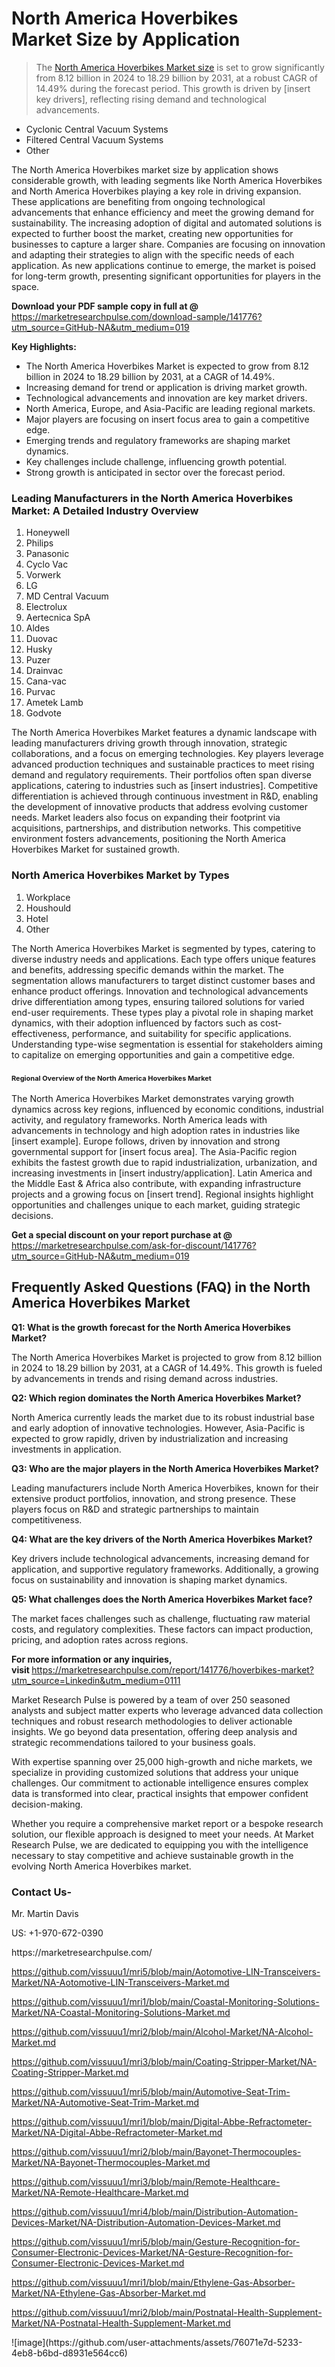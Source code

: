 <h1>North America Hoverbikes Market&nbsp;Size by Application</h1><blockquote><p>The <a href="https://marketresearchpulse.com/download-sample/141776?utm_source=GitHub-NA&amp;utm_medium=019">North America Hoverbikes Market size</a> is set to grow significantly from 8.12 billion in 2024 to 18.29 billion by 2031, at a robust CAGR of 14.49% during the forecast period. This growth is driven by [insert key drivers], reflecting rising demand and technological advancements.</p></blockquote><ul><li>Cyclonic Central Vacuum Systems<li> Filtered Central Vacuum Systems<li> Other</li></ul><p>The North America Hoverbikes market size by application shows considerable growth, with leading segments like North America Hoverbikes and North America Hoverbikes playing a key role in driving expansion. These applications are benefiting from ongoing technological advancements that enhance efficiency and meet the growing demand for sustainability. The increasing adoption of digital and automated solutions is expected to further boost the market, creating new opportunities for businesses to capture a larger share. Companies are focusing on innovation and adapting their strategies to align with the specific needs of each application. As new applications continue to emerge, the market is poised for long-term growth, presenting significant opportunities for players in the space.</p><p><strong>Download your PDF sample copy in full at @ </strong><a href="https://marketresearchpulse.com/download-sample/141776?utm_source=GitHub-NA&amp;utm_medium=019">https://marketresearchpulse.com/download-sample/141776?utm_source=GitHub-NA&amp;utm_medium=019</a></p><p><strong>Key Highlights: </strong></p><ul><li>The North America Hoverbikes Market is expected to grow from 8.12 billion in 2024 to 18.29 billion by 2031, at a CAGR of 14.49%.</li><li>Increasing demand for trend or application is driving market growth.</li><li>Technological advancements and innovation are key market drivers.</li><li>North America, Europe, and Asia-Pacific are leading regional markets.</li><li>Major players are focusing on insert focus area to gain a competitive edge.</li><li>Emerging trends and regulatory frameworks are shaping market dynamics.</li><li>Key challenges include challenge, influencing growth potential.</li><li>Strong growth is anticipated in sector over the forecast period.</li></ul><h3>Leading Manufacturers in the North America Hoverbikes Market: A Detailed Industry Overview</h3><ol><li>Honeywell</li><li>Philips</li><li>Panasonic</li><li>Cyclo Vac</li><li>Vorwerk</li><li>LG</li><li>MD Central Vacuum</li><li>Electrolux</li><li>Aertecnica SpA</li><li>Aldes</li><li>Duovac</li><li>Husky</li><li>Puzer</li><li>Drainvac</li><li>Cana-vac</li><li>Purvac</li><li>Ametek Lamb</li><li>Godvote</li></ol><div class="flex max-w-full flex-col flex-grow"><div class="min-h-8 text-message flex w-full flex-col items-end gap-2 whitespace-normal break-words [.text-message+&amp;]:mt-5" dir="auto" data-message-author-role="assistant" data-message-id="fd8432e4-4910-450d-b182-61b7bfb0a01f" data-message-model-slug="gpt-4o"><div class="flex w-full flex-col gap-1 empty:hidden first:pt-[3px]"><div class="markdown prose w-full break-words dark:prose-invert light"><p>The North America Hoverbikes Market features a dynamic landscape with leading manufacturers driving growth through innovation, strategic collaborations, and a focus on emerging technologies. Key players leverage advanced production techniques and sustainable practices to meet rising demand and regulatory requirements. Their portfolios often span diverse applications, catering to industries such as [insert industries]. Competitive differentiation is achieved through continuous investment in R&amp;D, enabling the development of innovative products that address evolving customer needs. Market leaders also focus on expanding their footprint via acquisitions, partnerships, and distribution networks. This competitive environment fosters advancements, positioning the North America Hoverbikes Market for sustained growth.</p></div></div></div></div><h3>North America Hoverbikes Market by Types</h3><ol><li>Workplace<li> Houshould<li> Hotel<li> Other</li></ol><div class="flex max-w-full flex-col flex-grow"><div class="min-h-8 text-message flex w-full flex-col items-end gap-2 whitespace-normal break-words [.text-message+&amp;]:mt-5" dir="auto" data-message-author-role="assistant" data-message-id="084470be-0bb7-4664-bddf-5156b4f41249" data-message-model-slug="gpt-4o-mini"><div class="flex w-full flex-col gap-1 empty:hidden first:pt-[3px]"><div class="markdown prose w-full break-words dark:prose-invert light"><p>The North America Hoverbikes Market is segmented by types, catering to diverse industry needs and applications. Each type offers unique features and benefits, addressing specific demands within the market. The segmentation allows manufacturers to target distinct customer bases and enhance product offerings. Innovation and technological advancements drive differentiation among types, ensuring tailored solutions for varied end-user requirements. These types play a pivotal role in shaping market dynamics, with their adoption influenced by factors such as cost-effectiveness, performance, and suitability for specific applications. Understanding type-wise segmentation is essential for stakeholders aiming to capitalize on emerging opportunities and gain a competitive edge.</p></div></div></div></div><h3><span style="font-size: 11px;">Regional Overview of the North America Hoverbikes Market</span></h3><div class="flex max-w-full flex-col flex-grow"><div class="min-h-8 text-message flex w-full flex-col items-end gap-2 whitespace-normal break-words [.text-message+&amp;]:mt-5" dir="auto" data-message-author-role="assistant" data-message-id="e9038762-ce64-4e30-91c9-9bd413514231" data-message-model-slug="gpt-4o-mini"><div class="flex w-full flex-col gap-1 empty:hidden first:pt-[3px]"><div class="markdown prose w-full break-words dark:prose-invert light"><p>The North America Hoverbikes Market demonstrates varying growth dynamics across key regions, influenced by economic conditions, industrial activity, and regulatory frameworks. North America leads with advancements in technology and high adoption rates in industries like [insert example]. Europe follows, driven by innovation and strong governmental support for [insert focus area]. The Asia-Pacific region exhibits the fastest growth due to rapid industrialization, urbanization, and increasing investments in [insert industry/application]. Latin America and the Middle East &amp; Africa also contribute, with expanding infrastructure projects and a growing focus on [insert trend]. Regional insights highlight opportunities and challenges unique to each market, guiding strategic decisions.</p></div></div></div></div><p><strong>Get a special discount on your report purchase at @ </strong><a href="https://marketresearchpulse.com/ask-for-discount/141776?utm_source=GitHub-NA&amp;utm_medium=019">https://marketresearchpulse.com/ask-for-discount/141776?utm_source=GitHub-NA&amp;utm_medium=019</a></p><h2>Frequently Asked Questions (FAQ) in the North America Hoverbikes Market</h2><p><strong>Q1: What is the growth forecast for the North America Hoverbikes Market?</strong></p><p>The North America Hoverbikes Market is projected to grow from 8.12 billion in 2024 to 18.29 billion by 2031, at a CAGR of 14.49%. This growth is fueled by advancements in trends and rising demand across industries.</p><p><strong>Q2: Which region dominates the North America Hoverbikes Market?</strong></p><p>North America currently leads the market due to its robust industrial base and early adoption of innovative technologies. However, Asia-Pacific is expected to grow rapidly, driven by industrialization and increasing investments in application.</p><p><strong>Q3: Who are the major players in the North America Hoverbikes Market?</strong></p><p>Leading manufacturers include North America Hoverbikes, known for their extensive product portfolios, innovation, and strong presence. These players focus on R&amp;D and strategic partnerships to maintain competitiveness.</p><p><strong>Q4: What are the key drivers of the North America Hoverbikes Market?</strong></p><p>Key drivers include technological advancements, increasing demand for application, and supportive regulatory frameworks. Additionally, a growing focus on sustainability and innovation is shaping market dynamics.</p><p><strong>Q5: What challenges does the North America Hoverbikes Market face?</strong></p><p>The market faces challenges such as challenge, fluctuating raw material costs, and regulatory complexities. These factors can impact production, pricing, and adoption rates across regions.</p><p><strong>For more information or any inquiries, visit&nbsp;</strong><a href="https://marketresearchpulse.com/report/141776/hoverbikes-market?utm_source=Linkedin&utm_medium=0111">https://marketresearchpulse.com/report/141776/hoverbikes-market?utm_source=Linkedin&utm_medium=0111</a></p><p>Market Research Pulse is powered by a team of over 250 seasoned analysts and subject matter experts who leverage advanced data collection techniques and robust research methodologies to deliver actionable insights. We go beyond data presentation, offering deep analysis and strategic recommendations tailored to your business goals.</p><p>With expertise spanning over 25,000 high-growth and niche markets, we specialize in providing customized solutions that address your unique challenges. Our commitment to actionable intelligence ensures complex data is transformed into clear, practical insights that empower confident decision-making.</p><p>Whether you require a comprehensive market report or a bespoke research solution, our flexible approach is designed to meet your needs. At Market Research Pulse, we are dedicated to equipping you with the intelligence necessary to stay competitive and achieve sustainable growth in the evolving North America Hoverbikes market.</p><h3><strong>Contact Us-</strong></h3><p>Mr. Martin Davis</p><p>US: +1-970-672-0390</p><p>https://marketresearchpulse.com/</p><p><a href="https://github.com/vissuuu1/mri5/blob/main/Aotomotive-LIN-Transceivers-Market/NA-Aotomotive-LIN-Transceivers-Market.md">https://github.com/vissuuu1/mri5/blob/main/Aotomotive-LIN-Transceivers-Market/NA-Aotomotive-LIN-Transceivers-Market.md</a></p><p><a href="https://github.com/vissuuu1/mri1/blob/main/Coastal-Monitoring-Solutions-Market/NA-Coastal-Monitoring-Solutions-Market.md">https://github.com/vissuuu1/mri1/blob/main/Coastal-Monitoring-Solutions-Market/NA-Coastal-Monitoring-Solutions-Market.md</a></p><p><a href="https://github.com/vissuuu1/mri2/blob/main/Alcohol-Market/NA-Alcohol-Market.md">https://github.com/vissuuu1/mri2/blob/main/Alcohol-Market/NA-Alcohol-Market.md</a></p><p><a href="https://github.com/vissuuu1/mri3/blob/main/Coating-Stripper-Market/NA-Coating-Stripper-Market.md">https://github.com/vissuuu1/mri3/blob/main/Coating-Stripper-Market/NA-Coating-Stripper-Market.md</a></p><p><a href="https://github.com/vissuuu1/mri5/blob/main/Automotive-Seat-Trim-Market/NA-Automotive-Seat-Trim-Market.md">https://github.com/vissuuu1/mri5/blob/main/Automotive-Seat-Trim-Market/NA-Automotive-Seat-Trim-Market.md</a></p><p><a href="https://github.com/vissuuu1/mri1/blob/main/Digital-Abbe-Refractometer-Market/NA-Digital-Abbe-Refractometer-Market.md">https://github.com/vissuuu1/mri1/blob/main/Digital-Abbe-Refractometer-Market/NA-Digital-Abbe-Refractometer-Market.md</a></p><p><a href="https://github.com/vissuuu1/mri2/blob/main/Bayonet-Thermocouples-Market/NA-Bayonet-Thermocouples-Market.md">https://github.com/vissuuu1/mri2/blob/main/Bayonet-Thermocouples-Market/NA-Bayonet-Thermocouples-Market.md</a></p><p><a href="https://github.com/vissuuu1/mri3/blob/main/Remote-Healthcare-Market/NA-Remote-Healthcare-Market.md">https://github.com/vissuuu1/mri3/blob/main/Remote-Healthcare-Market/NA-Remote-Healthcare-Market.md</a></p><p><a href="https://github.com/vissuuu1/mri4/blob/main/Distribution-Automation-Devices-Market/NA-Distribution-Automation-Devices-Market.md">https://github.com/vissuuu1/mri4/blob/main/Distribution-Automation-Devices-Market/NA-Distribution-Automation-Devices-Market.md</a></p><p><a href="https://github.com/vissuuu1/mri5/blob/main/Gesture-Recognition-for-Consumer-Electronic-Devices-Market/NA-Gesture-Recognition-for-Consumer-Electronic-Devices-Market.md">https://github.com/vissuuu1/mri5/blob/main/Gesture-Recognition-for-Consumer-Electronic-Devices-Market/NA-Gesture-Recognition-for-Consumer-Electronic-Devices-Market.md</a></p><p><a href="https://github.com/vissuuu1/mri1/blob/main/Ethylene-Gas-Absorber-Market/NA-Ethylene-Gas-Absorber-Market.md">https://github.com/vissuuu1/mri1/blob/main/Ethylene-Gas-Absorber-Market/NA-Ethylene-Gas-Absorber-Market.md</a></p><p><a href="https://github.com/vissuuu1/mri2/blob/main/Postnatal-Health-Supplement-Market/NA-Postnatal-Health-Supplement-Market.md">https://github.com/vissuuu1/mri2/blob/main/Postnatal-Health-Supplement-Market/NA-Postnatal-Health-Supplement-Market.md</a></p>
![image](https://github.com/user-attachments/assets/76071e7d-5233-4eb8-b6bd-d8931e564cc6)
